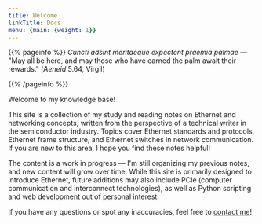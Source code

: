 ```yaml
---
title: Welcome
linkTitle: Docs
menu: {main: {weight: 1}}
---
```


{{% pageinfo %}}
_Cuncti adsint meritaeque expectent praemia palmae_   — "May all be here, and may those who have earned the palm await their rewards." (_Aeneid_ 5.64, Virgil)

{{% /pageinfo %}}

Welcome to my knowledge base! 

This site is a collection of my study and reading notes on Ethernet and networking concepts, written from the perspective of a technical writer in the semiconductor industry. 
Topics cover Ethernet standards and protocols, Ethernet frame structure, and Ethernet switches in network communication. If you are new to this area, I hope you find these notes helpful!


The content is a work in progress — I'm still organizing my previous notes, and new content will grow over time.
While this site is primarily designed to introduce Ethernet, future additions may also include PCIe (computer communication and interconnect technologies), as well as Python scripting and web development out of personal interest.


If you have any questions or spot any inaccuracies, feel free to [contact me](mailto:email@xintong3248@gmail.com)!


